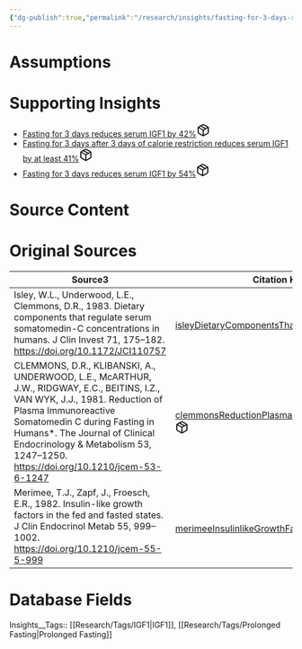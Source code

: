 ```yaml
---
{"dg-publish":true,"permalink":"/research/insights/fasting-for-3-days-reduces-circulating-igf-1-levels-by-41-54/"}
---
```


# Assumptions
<div><ul class="dataview list-view-ul"></ul></div>

# Supporting Insights
<div><ul class="dataview list-view-ul"><li><span><a data-tooltip-position="top" aria-label="Research/Insights/Fasting for 3 days reduces serum IGF1 by 42%.md" data-href="Research/Insights/Fasting for 3 days reduces serum IGF1 by 42%.md" href="Research/Insights/Fasting for 3 days reduces serum IGF1 by 42%.md" class="internal-link" target="_blank" rel="noopener" fileclass-name="Research Links">Fasting for 3 days reduces serum IGF1 by 42%</a><a class="metadata-menu fileclass-icon"><svg xmlns="http://www.w3.org/2000/svg" width="24" height="24" viewBox="0 0 24 24" fill="none" stroke="currentColor" stroke-width="2" stroke-linecap="round" stroke-linejoin="round" class="svg-icon lucide-package"><path d="m7.5 4.27 9 5.15"></path><path d="M21 8a2 2 0 0 0-1-1.73l-7-4a2 2 0 0 0-2 0l-7 4A2 2 0 0 0 3 8v8a2 2 0 0 0 1 1.73l7 4a2 2 0 0 0 2 0l7-4A2 2 0 0 0 21 16Z"></path><path d="m3.3 7 8.7 5 8.7-5"></path><path d="M12 22V12"></path></svg></a></span></li><li><span><a data-tooltip-position="top" aria-label="Research/Insights/Fasting for 3 days after 3 days of calorie restriction reduces serum IGF1 by at least 41%.md" data-href="Research/Insights/Fasting for 3 days after 3 days of calorie restriction reduces serum IGF1 by at least 41%.md" href="Research/Insights/Fasting for 3 days after 3 days of calorie restriction reduces serum IGF1 by at least 41%.md" class="internal-link" target="_blank" rel="noopener" fileclass-name="Research Links">Fasting for 3 days after 3 days of calorie restriction reduces serum IGF1 by at least 41%</a><a class="metadata-menu fileclass-icon"><svg xmlns="http://www.w3.org/2000/svg" width="24" height="24" viewBox="0 0 24 24" fill="none" stroke="currentColor" stroke-width="2" stroke-linecap="round" stroke-linejoin="round" class="svg-icon lucide-package"><path d="m7.5 4.27 9 5.15"></path><path d="M21 8a2 2 0 0 0-1-1.73l-7-4a2 2 0 0 0-2 0l-7 4A2 2 0 0 0 3 8v8a2 2 0 0 0 1 1.73l7 4a2 2 0 0 0 2 0l7-4A2 2 0 0 0 21 16Z"></path><path d="m3.3 7 8.7 5 8.7-5"></path><path d="M12 22V12"></path></svg></a></span></li><li><span><a data-tooltip-position="top" aria-label="Research/Insights/Fasting for 3 days reduces serum IGF1 by 54%.md" data-href="Research/Insights/Fasting for 3 days reduces serum IGF1 by 54%.md" href="Research/Insights/Fasting for 3 days reduces serum IGF1 by 54%.md" class="internal-link" target="_blank" rel="noopener" fileclass-name="Research Links">Fasting for 3 days reduces serum IGF1 by 54%</a><a class="metadata-menu fileclass-icon"><svg xmlns="http://www.w3.org/2000/svg" width="24" height="24" viewBox="0 0 24 24" fill="none" stroke="currentColor" stroke-width="2" stroke-linecap="round" stroke-linejoin="round" class="svg-icon lucide-package"><path d="m7.5 4.27 9 5.15"></path><path d="M21 8a2 2 0 0 0-1-1.73l-7-4a2 2 0 0 0-2 0l-7 4A2 2 0 0 0 3 8v8a2 2 0 0 0 1 1.73l7 4a2 2 0 0 0 2 0l7-4A2 2 0 0 0 21 16Z"></path><path d="m3.3 7 8.7 5 8.7-5"></path><path d="M12 22V12"></path></svg></a></span></li></ul></div>

# Source Content
<div><ul class="dataview list-view-ul"></ul></div>

# Original Sources
<div><table class="dataview table-view-table"><thead class="table-view-thead"><tr class="table-view-tr-header"><th class="table-view-th"><span>Source</span><span class="dataview small-text">3</span></th><th class="table-view-th"><span>Citation Key</span></th></tr></thead><tbody class="table-view-tbody"><tr><td><span>Isley, W.L., Underwood, L.E., Clemmons, D.R., 1983. Dietary components that regulate serum somatomedin-C concentrations in humans. J Clin Invest 71, 175–182. <a rel="noopener" class="external-link" href="https://doi.org/10.1172/JCI110757" target="_blank">https://doi.org/10.1172/JCI110757</a></span></td><td><span><a data-tooltip-position="top" aria-label="Research/Studies/isleyDietaryComponentsThat1983.md" data-href="Research/Studies/isleyDietaryComponentsThat1983.md" href="Research/Studies/isleyDietaryComponentsThat1983.md" class="internal-link" target="_blank" rel="noopener" fileclass-name="Research Links">isleyDietaryComponentsThat1983</a><a class="metadata-menu fileclass-icon"><svg xmlns="http://www.w3.org/2000/svg" width="24" height="24" viewBox="0 0 24 24" fill="none" stroke="currentColor" stroke-width="2" stroke-linecap="round" stroke-linejoin="round" class="svg-icon lucide-package"><path d="m7.5 4.27 9 5.15"></path><path d="M21 8a2 2 0 0 0-1-1.73l-7-4a2 2 0 0 0-2 0l-7 4A2 2 0 0 0 3 8v8a2 2 0 0 0 1 1.73l7 4a2 2 0 0 0 2 0l7-4A2 2 0 0 0 21 16Z"></path><path d="m3.3 7 8.7 5 8.7-5"></path><path d="M12 22V12"></path></svg></a></span></td></tr><tr><td><span>CLEMMONS, D.R., KLIBANSKI, A., UNDERWOOD, L.E., McARTHUR, J.W., RIDGWAY, E.C., BEITINS, I.Z., VAN WYK, J.J., 1981. Reduction of Plasma Immunoreactive Somatomedin C during Fasting in Humans*. The Journal of Clinical Endocrinology &amp; Metabolism 53, 1247–1250. <a rel="noopener" class="external-link" href="https://doi.org/10.1210/jcem-53-6-1247" target="_blank">https://doi.org/10.1210/jcem-53-6-1247</a></span></td><td><span><a data-tooltip-position="top" aria-label="Research/Studies/clemmonsReductionPlasmaImmunoreactive1981.md" data-href="Research/Studies/clemmonsReductionPlasmaImmunoreactive1981.md" href="Research/Studies/clemmonsReductionPlasmaImmunoreactive1981.md" class="internal-link" target="_blank" rel="noopener" fileclass-name="Research Links">clemmonsReductionPlasmaImmunoreactive1981</a><a class="metadata-menu fileclass-icon"><svg xmlns="http://www.w3.org/2000/svg" width="24" height="24" viewBox="0 0 24 24" fill="none" stroke="currentColor" stroke-width="2" stroke-linecap="round" stroke-linejoin="round" class="svg-icon lucide-package"><path d="m7.5 4.27 9 5.15"></path><path d="M21 8a2 2 0 0 0-1-1.73l-7-4a2 2 0 0 0-2 0l-7 4A2 2 0 0 0 3 8v8a2 2 0 0 0 1 1.73l7 4a2 2 0 0 0 2 0l7-4A2 2 0 0 0 21 16Z"></path><path d="m3.3 7 8.7 5 8.7-5"></path><path d="M12 22V12"></path></svg></a></span></td></tr><tr><td><span>Merimee, T.J., Zapf, J., Froesch, E.R., 1982. Insulin-like growth factors in the fed and fasted states. J Clin Endocrinol Metab 55, 999–1002. <a rel="noopener" class="external-link" href="https://doi.org/10.1210/jcem-55-5-999" target="_blank">https://doi.org/10.1210/jcem-55-5-999</a></span></td><td><span><a data-tooltip-position="top" aria-label="Research/Studies/merimeeInsulinlikeGrowthFactors1982.md" data-href="Research/Studies/merimeeInsulinlikeGrowthFactors1982.md" href="Research/Studies/merimeeInsulinlikeGrowthFactors1982.md" class="internal-link" target="_blank" rel="noopener" fileclass-name="Research Links">merimeeInsulinlikeGrowthFactors1982</a><a class="metadata-menu fileclass-icon"><svg xmlns="http://www.w3.org/2000/svg" width="24" height="24" viewBox="0 0 24 24" fill="none" stroke="currentColor" stroke-width="2" stroke-linecap="round" stroke-linejoin="round" class="svg-icon lucide-package"><path d="m7.5 4.27 9 5.15"></path><path d="M21 8a2 2 0 0 0-1-1.73l-7-4a2 2 0 0 0-2 0l-7 4A2 2 0 0 0 3 8v8a2 2 0 0 0 1 1.73l7 4a2 2 0 0 0 2 0l7-4A2 2 0 0 0 21 16Z"></path><path d="m3.3 7 8.7 5 8.7-5"></path><path d="M12 22V12"></path></svg></a></span></td></tr></tbody></table></div>

# Database Fields
Insights__Tags:: [[Research/Tags/IGF1\|IGF1]], [[Research/Tags/Prolonged Fasting\|Prolonged Fasting]]